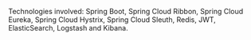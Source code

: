 Technologies involved: Spring Boot, Spring Cloud Ribbon, Spring Cloud Eureka, Spring Cloud Hystrix, Spring Cloud Sleuth, Redis, JWT, ElasticSearch, Logstash and Kibana.